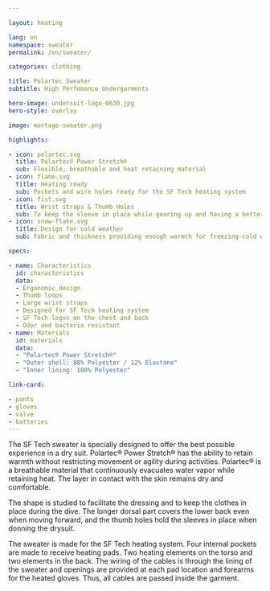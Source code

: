 ```yaml
---

layout: heating

lang: en
namespace: sweater
permalink: /en/sweater/

categories: clothing

title: Polartec Sweater
subtitle: High Perfomance Undergarments

hero-image: undersuit-logo-0630.jpg
hero-style: overlay

image: montage-sweater.png

highlights:

- icon: polartec.svg
  title: Polartec® Power Stretch®
  sub: Flexible, breathable and heat retaining material
- icon: flame.svg
  title: Heating ready
  sub: Pockets and wire holes ready for the SF Tech heating system
- icon: fist.svg
  title: Wrist straps & Thumb Holes
  sub: To keep the sleeve in place while gearing up and having a better fit under drygloves
- icon: snow-flake.svg
  title: Design for cold weather
  sub: Fabric and thickness providing enough warmth for freezing-cold waters

specs:

- name: Characteristics
  id: characteristics
  data:
  - Ergonomic design
  - Thumb loops
  - Large wrist straps
  - Designed for SF Tech heating system
  - SF Tech logos on the chest and back
  - Odor and bacteria resistant
- name: Materials
  id: materials
  data:
  - "Polartec® Power Stretch®"
  - "Outer shell: 88% Polyester / 12% Elastane"
  - "Inner lining: 100% Polyester"

link-card:

- pants
- gloves
- valve
- batteries
---
```

  
The SF Tech sweater is specially designed to offer the best possible experience in a dry suit. Polartec® Power Stretch® has the ability to retain warmth without restricting movement or agility during activities. Polartec® is a breathable material that continuously evacuates water vapor while retaining heat. The layer in contact with the skin remains dry and comfortable.

The shape is studied to facilitate the dressing and to keep the clothes in place during the dive. The longer dorsal part covers the lower back even when moving forward, and the thumb holes hold the sleeves in place when donning the drysuit.

The sweater is made for the SF Tech heating system. Four internal pockets are made to receive heating pads. Two heating elements on the torso and two elements in the back. The wiring of the cables is through the lining of the sweater and openings are provided at each pad location and forearms for the heated gloves. Thus, all cables are passed inside the garment.

